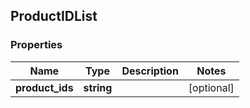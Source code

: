 ## ProductIDList

### Properties
Name | Type | Description | Notes
------------ | ------------- | ------------- | -------------
**product_ids** | **string** |  | [optional] 


